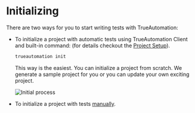 # Initializing

There are two ways for you to start writing tests with TrueAutomation:

* To initialize a project with automatic tests using TrueAutomation Client and built-in command:  (for details checkout the [Project Setup](project-setup.md)). 

    ```bash
    trueautomation init
    ```

   This way is the easiest. You can initialize a project from scratch. We generate a sample project for you or you can update your own exciting project.


   ![Initial process](_gif/init-ta.gif 'Initial process')
     
* To initialize a project with tests [manually](initializing-manually.md).